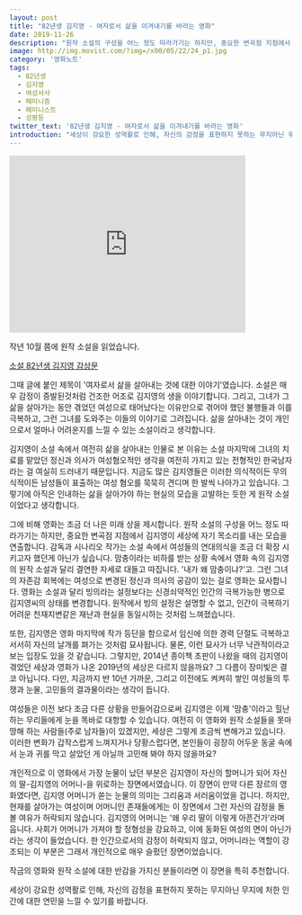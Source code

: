 ```yaml
---
layout: post
title: "82년생 김지영 - 여자로서 삶을 이겨내기를 바라는 영화"
date: 2019-11-26
description: "원작 소설의 구성을 어느 정도 따라가기는 하지만, 중요한 변곡점 지점에서 김지영이 세상에 자기 목소리를 내는 모습을 연출합니다."
image: http://img.movist.com/?img=/x00/05/22/24_p1.jpg
category: '영화노트'
tags: 
  - 82년생
  - 김지영
  - 여성서사
  - 페미니즘
  - 페미니스트
  - 성평등
twitter_text: '82년생 김지영 - 여자로서 삶을 이겨내기를 바라는 영화'
introduction: "세상이 강요한 성역활로 인해, 자신의 감정을 표현하지 못하는 무지아닌 무지에 처한 인간에 대한 연민을 느낄 수 있기를 바랍니다."
---
```


<iframe width="420" height="315" src="https://youtu.be/Gz0ZeY1U4vY" frameborder="0" allowfullscreen></iframe>

작년 10월 쯤에 원작 소설을 읽었습니다.

[소설 82년생 김지영 감상문](http://red-angel.co.kr/%EB%8F%85%EC%84%9C%EB%85%B8%ED%8A%B8/2018/10/04/kimjiyoung_in_born1982.html)

그때 글에 붙인 제목이 '여자로서 삶을 살아내는 것에 대한 이야기'였습니다. 소설은 매우 감정이 증발된것처럼 건조한 어조로 김지영의 생을 이야기합니다. 그리고, 그녀가 그 삶을 살아가는 동안 겪었던 여성으로 태어났다는 이유만으로 겪어야 했던 불행들과 이를 극복하고, 그런 그녀를 도와주는 이들의 이야기로 그려집니다. 삶을 살아내는 것이 개인으로서 얼마나 어려운지를 느낄 수 있는 소설이라고 생각합니다.

김지영이 소설 속에서 여전히 삶을 살아내는 인물로 본 이유는 소설 마지막에 그녀의 치료를 맡았던 정신과 의사가 여성혐오적인 생각을 여전히 가지고 있는 전형적인 한국남자라는 걸 여실히 드러내기 때문입니다. 지금도 많은 김지영들은 이러한 의식적이든 무의식적이든 남성들이 표출하는 여성 혐오를 묵묵히 견디며 한 발씩 나아가고 있습니다. 그렇기에 아직은 인내하는 삶을 살아가야 하는 현실의 모습을 고발하는 듯한 게 원작 소설이었다고 생각합니다.

그에 비해 영화는 조금 더 나은 미래 상을 제시합니다. 원작 소설의 구성을 어느 정도 따라가기는 하지만, 중요한 변곡점 지점에서 김지영이 세상에 자기 목소리를 내는 모습을 연출합니다. 감독과 시나리오 작가는 소설 속에서 여성들의 연대의식을 조금 더 확장 시키고자 했던게 아닌가 싶습니다. 맘충이라는 비하를 받는 상황 속에서 영화 속의 김지영의 원작 소설과 달리 결연한 자세로 대들고 따집니다. '내가 왜 맘충이냐?'고. 그런 그녀의 자존감 회복에는 여성으로 변경된 정신과 의사의 공감이 있는 걸로 영화는 묘사합니다. 영화는 소설과 달리 빙의라는 설정보다는 신경쇠약적인 인간의 극복가능한 병으로 김지영씨의 상태를 변경합니다. 원작에서 빙의 설정은 설명할 수 없고, 인간이 극복하기 어려운 천재지변같은 재난과 현실을 동일시하는 것처럼 느껴졌습니다. 

또한, 김지영은 영화 마지막에 작가 등단을 함으로서 임신에 의한 경력 단절도 극복하고 서서히 자신의 날개를 펴가는 것처럼 묘사됩니다. 물론, 이런 묘사가 너무 낙관적이라고 보는 입장도 있을 것 같습니다. 그렇지만, 2014년 종이책 초판이 나왔을 때의 김지영이 겪었던 세상과 영화가 나온 2019년의 세상은 다르지 않을까요? 그 다름이 장미빛은 결코 아닙니다. 다만, 지금까지 반 10년 가까운, 그리고 이전에도 켜켜히 쌓인 여성들의 투쟁과 눈물, 고민들의 결과물이라는 생각이 듭니다.

여성들은 이전 보다 조금 다른 상황을 만들어감으로써 김지영은 이제 '맘충'이라고 힐난하는 무리들에게 눈을 똑바로 대항할 수 있습니다. 여전히 이 영화와 원작 소설들을 못마땅해 하는 사람들(주로 남자들)이 있겠지만, 세상은 그렇게 조금씩 변해가고 있습니다. 이러한 변화가 갑작스럽게 느껴지거나 당황스럽다면, 본인들이 굉장히 어두운 동굴 속에서 눈과 귀를 막고 살았던 게 아닐까 고민해 봐야 하지 않을까요?

개인적으로 이 영화에서 가장 눈물이 났던 부분은 김지영이 자신의 할머니가 되어 자신의 딸-김지영의 어머니-을 위로하는 장면에서였습니다. 이 장면이 만약 다른 장르의 영화였다면, 김지영 어머니가 쏟는 눈물의 의미는 그리움과 서러움이었을 겁니다. 하지만, 현재를 살아가는 여성이며 어머니인 존재들에게는 이 장면에서 그런 자신의 감정을 돌 볼 여유가 허락되지 않습니다. 김지영의 어머니는 '왜 우리 딸이 이렇게 아픈건가'라며 웁니다. 사회가 어머니가 가져야 할 정형성을 강요하고, 이에 동화된 여성의 면이 아닌가라는 생각이 들었습니다. 한 인간으로서의 감정이 허락되지 않고, 어머니라는 역할이 강조되는 이 부분은 그래서 개인적으로 매우 슬펐던 장면이었습니다.

작금의 영화와 원작 소설에 대한 반감을 가지신 분들이라면 이 장면을 특히 추천합니다.

세상이 강요한 성역활로 인해, 자신의 감정을 표현하지 못하는 무지아닌 무지에 처한 인간에 대한 연민을 느낄 수 있기를 바랍니다.